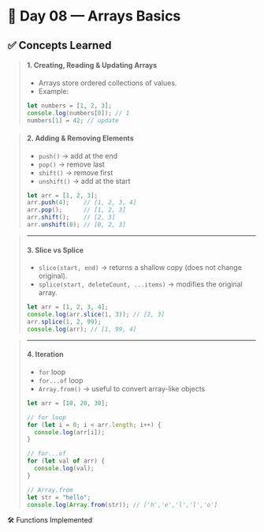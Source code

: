 # 📘 Day 08 — Arrays Basics

## ✅ Concepts Learned

> #### 1. Creating, Reading & Updating Arrays
>
> - Arrays store ordered collections of values.
> - Example:
> 
> ```js
> let numbers = [1, 2, 3];
> console.log(numbers[0]); // 1
> numbers[1] = 42; // update
> ```

> #### 2. Adding & Removing Elements
> 
> - `push()` → add at the end  
> - `pop()` → remove last  
> - `shift()` → remove first  
> - `unshift()` → add at the start  
> 
> ```js
> let arr = [1, 2, 3];
> arr.push(4);    // [1, 2, 3, 4]
> arr.pop();      // [1, 2, 3]
> arr.shift();    // [2, 3]
> arr.unshift(0); // [0, 2, 3]
> ```

> ---
> 
> #### 3. Slice vs Splice
> 
> - `slice(start, end)` → returns a shallow copy (does not change original).
> - `splice(start, deleteCount, ...items)` → modifies the original array.
> 
> ```js
> let arr = [1, 2, 3, 4];
> console.log(arr.slice(1, 3)); // [2, 3]
> arr.splice(1, 2, 99); 
> console.log(arr); // [1, 99, 4]
> ```

> ---
> 
> #### 4. Iteration
> 
> - `for` loop  
> - `for...of` loop  
> - `Array.from()` → useful to convert array-like objects
> 
> ```js
> let arr = [10, 20, 30];
> 
> // for loop
> for (let i = 0; i < arr.length; i++) {
>   console.log(arr[i]);
> }
> 
> // for...of
> for (let val of arr) {
>   console.log(val);
> }
> 
> // Array.from
> let str = "hello";
> console.log(Array.from(str)); // ['h','e','l','l','o']
> ```

🛠️ Functions Implemented
